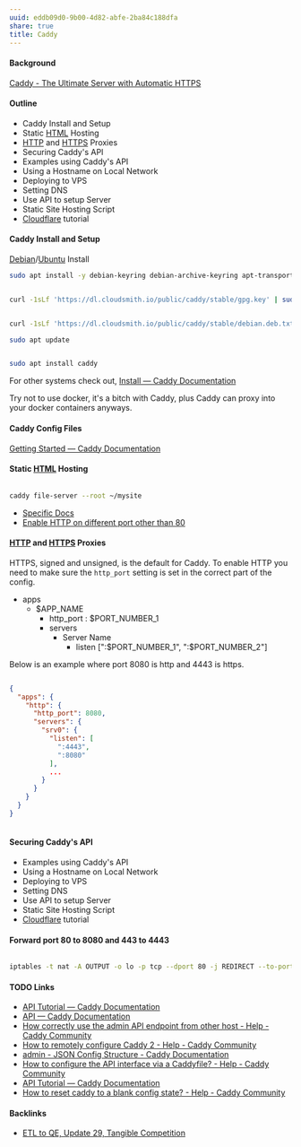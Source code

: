 ```yaml
---
uuid: eddb09d0-9b00-4d82-abfe-2ba84c188dfa
share: true
title: Caddy
---
```

#### Background

[Caddy - The Ultimate Server with Automatic HTTPS](https://caddyserver.com/)

#### Outline

* Caddy Install and Setup
* Static [HTML](../272babbb-b019-4290-941a-01ae25d07fe1) Hosting
* [HTTP](../2093e831-34f9-470e-a7de-efd00b084063) and [HTTPS](../1ec39053-a1f2-47e3-b951-e46c209273a5) Proxies
* Securing Caddy's API
* Examples using Caddy's API
* Using a Hostname on Local Network
* Deploying to VPS
* Setting DNS
* Use API to setup Server
* Static Site Hosting Script
* [Cloudflare](../0795ae4a-3e15-47e2-bc40-8ac275081ca6) tutorial


#### Caddy Install and Setup

[Debian](../e5892695-48a8-4b08-b405-d70790407a4a)/[Ubuntu](../a55f9e87-3627-4503-ad12-9e0748b12a50) Install
``` bash
sudo apt install -y debian-keyring debian-archive-keyring apt-transport-https curl


curl -1sLf 'https://dl.cloudsmith.io/public/caddy/stable/gpg.key' | sudo gpg --dearmor -o /usr/share/keyrings/caddy-stable-archive-keyring.gpg


curl -1sLf 'https://dl.cloudsmith.io/public/caddy/stable/debian.deb.txt' | sudo tee /etc/apt/sources.list.d/caddy-stable.list

sudo apt update


sudo apt install caddy
```
For other systems check out, [Install — Caddy Documentation](https://caddyserver.com/docs/install)

Try not to use docker, it's a bitch with Caddy, plus Caddy can proxy into your docker containers anyways.

#### Caddy Config Files

[Getting Started — Caddy Documentation](https://caddyserver.com/docs/getting-started)

#### Static [HTML](../272babbb-b019-4290-941a-01ae25d07fe1) Hosting

``` bash

caddy file-server --root ~/mysite

```



* [Specific Docs](https://caddyserver.com/docs/quick-starts/static-files)
* [Enable HTTP on different port other than 80](https://caddy.community/t/caddy-localhost-https-this-site-can-t-provide-a-secure-connection/7483/5)


#### [HTTP](../2093e831-34f9-470e-a7de-efd00b084063) and [HTTPS](../1ec39053-a1f2-47e3-b951-e46c209273a5) Proxies

HTTPS, signed and unsigned, is the default for Caddy. To enable HTTP you need to make sure the `http_port` setting is set in the correct part of the config.

* apps
	* $APP_NAME
		* http_port : $PORT_NUMBER_1
		* servers 
			* Server Name
				* listen [":$PORT_NUMBER_1", ":$PORT_NUMBER_2"]

Below is an example where port 8080 is http and 4443 is https.

``` JSON

{
  "apps": {
    "http": {
      "http_port": 8080,
      "servers": {
        "srv0": {
          "listen": [
            ":4443",
            ":8080"
          ],
          ...
        }
      }
    }
  }
}
			  

```

#### Securing Caddy's API
* Examples using Caddy's API
* Using a Hostname on Local Network
* Deploying to VPS
* Setting DNS
* Use API to setup Server
* Static Site Hosting Script
* [Cloudflare](../0795ae4a-3e15-47e2-bc40-8ac275081ca6) tutorial

#### Forward port 80 to 8080 and 443 to 4443

``` bash

iptables -t nat -A OUTPUT -o lo -p tcp --dport 80 -j REDIRECT --to-port 8080

```


#### TODO Links

* [API Tutorial — Caddy Documentation](https://caddyserver.com/docs/api-tutorial)
* [API — Caddy Documentation](https://caddyserver.com/docs/api)
* [How correctly use the admin API endpoint from other host - Help - Caddy Community](https://caddy.community/t/how-correctly-use-the-admin-api-endpoint-from-other-host/19933)
* [How to remotely configure Caddy 2 - Help - Caddy Community](https://caddy.community/t/how-to-remotely-configure-caddy-2/8063/3)
* [admin - JSON Config Structure - Caddy Documentation](https://caddyserver.com/docs/json/admin/)
* [How to configure the API interface via a Caddyfile? - Help - Caddy Community](https://caddy.community/t/how-to-configure-the-api-interface-via-a-caddyfile/7669)
* [API Tutorial — Caddy Documentation](https://caddyserver.com/docs/api-tutorial)
* [How to reset caddy to a blank config state? - Help - Caddy Community](https://caddy.community/t/how-to-reset-caddy-to-a-blank-config-state/7698)

#### Backlinks

* [ETL to QE, Update 29, Tangible Competition](/05939e4f-56fd-4e30-8b09-054f0da09282)
